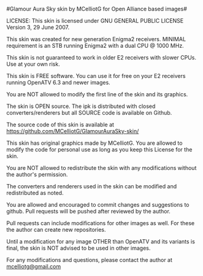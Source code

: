 #Glamour Aura Sky skin by MCelliotG for Open Alliance based images#

LICENSE: This skin is licensed under GNU GENERAL PUBLIC LICENSE Version 3, 29 June 2007.

This skin was created for new generation Enigma2 receivers. MINIMAL requirement is an STB running Enigma2 with a dual CPU @ 1000 MHz.

This skin is not guaranteed to work in older E2 receivers with slower CPUs. Use at your own risk.

This skin is FREE software. You can use it for free on your E2 receivers running OpenATV 6.3 and newer images.

You are NOT allowed to modify the first line of the skin and its graphics.

The skin is OPEN source. The ipk is distributed with closed converters/renderers but all SOURCE code is available on Github.

The source code of this skin is available at https://github.com/MCelliotG/GlamourAuraSky-skin/

This skin has original graphics made by MCelliotG. You are allowed to modify the code for personal use as long as you keep this License for the skin.

You are NOT allowed to redistribute the skin with any modifications without the author's permission.

The converters and renderers used in the skin can be modified and redistributed as noted.

You are allowed and encouraged to commit changes and suggestions to github. Pull requests will be pushed after reviewed by the author. 

Pull requests can include modifications for other images as well. For these the author can create new repositories.

Until a modification for any image OTHER than OpenATV and its variants is final, the skin is NOT advised to be used in other images. 

For any modifications and questions, please contact the author at mcelliotg@gmail.com
